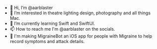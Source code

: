 - 👋 Hi, I’m @aarblaster
- 👀 I’m interested in theatre lighting design, photography and all things Mac.
- 🌱 I’m currently learning Swift and SwiftUI. 
- 📫 How to reach me I'm @aarblaster on the socials. 
- 🤖 I'm making MigraineBot an iOS app for people with Migraine to help record symptoms and attack details.

<!---
aarblaster/aarblaster is a ✨ special ✨ repository because its `README.md` (this file) appears on your GitHub profile.
You can click the Preview link to take a look at your changes.
--->
